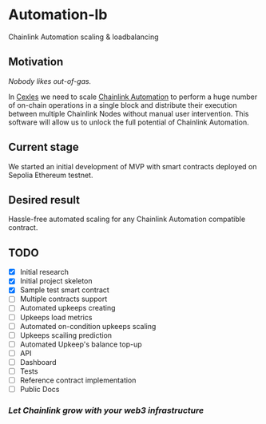 # Automation-lb
Chainlink Automation scaling &amp; loadbalancing 

## Motivation
_Nobody likes out-of-gas._

In [Cexles](https://cexles.finance) we need to scale [Chainlink Automation](https://chain.link/automation) to perform a huge number of on-chain operations in a single block and distribute their execution between multiple Chainlink Nodes without manual user intervention. 
This software will allow us to unlock the full potential of Chainlink Automation. 

## Current stage
We started an initial development of MVP with smart contracts deployed on Sepolia Ethereum testnet.

## Desired result
Hassle-free automated scaling for any Chainlink Automation compatible contract. 

## TODO
- [x] Initial research
- [x] Initial project skeleton
- [x] Sample test smart contract
- [ ] Multiple contracts support
- [ ] Automated upkeeps creating
- [ ] Upkeeps load metrics
- [ ] Automated on-condition upkeeps scaling
- [ ] Upkeeps scailing prediction
- [ ] Automated Upkeep's balance top-up
- [ ] API
- [ ] Dashboard
- [ ] Tests
- [ ] Reference contract implementation
- [ ] Public Docs

### <i>Let Chainlink grow with your web3 infrastructure<i/>
